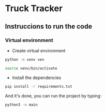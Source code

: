 # Truck Tracker

## Instruccions to run the code 

### Virtual environment

- Create virtual environment

```sh
python -m venv ven
```
```sh
source venv/bin/activate
```

- Install the dependencies

```sh
pip install -r requirements.txt
```

And it's done, you can run the project by typing:
```sh
python3 -m main
```